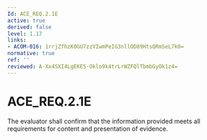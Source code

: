 ```yaml
---
Id: ACE_REQ.2.1E
active: true
derived: false
level: 1.17
links:
- ACOM-016: 1rrjZfhzK0GU7zzVIwmPeIG3nllOD89HtsQRmSeL7k0=
normative: true
ref: ''
reviewed: A-Xx4SXI4LgEKES-Oklo9k4trLrWZFQlTbmbGyOk1z4=
---
```


# ACE_REQ.2.1E

The evaluator shall confirm that the information provided meets all requirements for content and presentation of evidence.